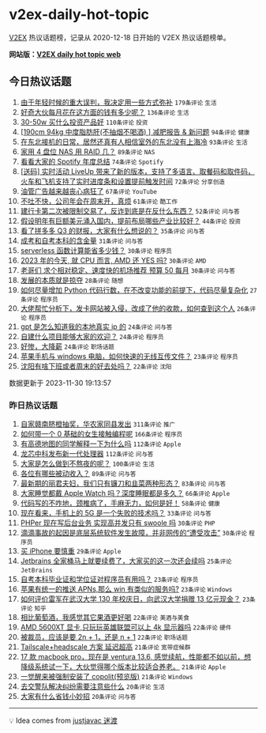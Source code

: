 # v2ex-daily-hot-topic

[V2EX](https://www.v2ex.com/) 热议话题榜，记录从 2020-12-18 日开始的 V2EX 热议话题榜单。

**网站版：[V2EX daily hot topic web](https://boojack.github.io/v2ex-daily-hot-topic-web/)**

## 今日热议话题

<!-- TODAY BEGIN -->

1. [由于年轻时候的重大误判，我决定用一些方式弥补](https://www.v2ex.com/t/996449) `179条评论` `生活`
1. [好奇大伙每月花在这方面的钱有多少呢？](https://www.v2ex.com/t/996421) `136条评论` `生活`
1. [30-50w 买什么投资产品好](https://www.v2ex.com/t/996424) `110条评论` `投资`
1. [[190cm 94kg 中度脂肪肝(不抽烟不喝酒) ] 减肥报告 & 新问题](https://www.v2ex.com/t/996422) `94条评论` `健康`
1. [在东北接机的日常，居然还真有人相信室外的东北没有上海冷](https://www.v2ex.com/t/996477) `93条评论` `生活`
1. [家用 4 盘位 NAS 用 RAID 几？](https://www.v2ex.com/t/996537) `89条评论` `NAS`
1. [看看大家的 Spotify 年度总结](https://www.v2ex.com/t/996431) `74条评论` `Spotify`
1. [[送码] 实时活动 LiveUp 带来了新的版本，支持了多语言、取餐码和取件码，火车和飞机支持了实时进度条和设置提前触发时间](https://www.v2ex.com/t/996445) `72条评论` `分享创造`
1. [油管广告越来越丧心病狂了](https://www.v2ex.com/t/996479) `67条评论` `YouTube`
1. [不吐不快，公司年会在周末开，真烦](https://www.v2ex.com/t/996416) `61条评论` `酷工作`
1. [建行卡第二次被限制交易了，反诈到底是在反什么东西？](https://www.v2ex.com/t/996410) `52条评论` `问与答`
1. [假设明年有巨额美元涌入国内，提前布局哪些产业比较好？](https://www.v2ex.com/t/996600) `44条评论` `投资`
1. [看了拼多多 Q3 的财报，大家有什么想说的？](https://www.v2ex.com/t/996619) `35条评论` `问与答`
1. [成考和自考本科的含金量](https://www.v2ex.com/t/996408) `31条评论` `问与答`
1. [serverless 函数计算能省多少钱？](https://www.v2ex.com/t/996610) `30条评论` `程序员`
1. [2023 年的今天, 就 CPU 而言, AMD 还 YES 吗?](https://www.v2ex.com/t/996595) `30条评论` `AMD`
1. [老哥们 求个相对稳定、速度快的机场推荐 预算 50 每月](https://www.v2ex.com/t/996434) `30条评论` `问与答`
1. [发展的本质就是掠夺](https://www.v2ex.com/t/996633) `28条评论` `随想`
1. [如何尽量增加 Python 代码行数，在不改变功能的前提下，代码尽量复杂化](https://www.v2ex.com/t/996546) `27条评论` `程序员`
1. [大佬帮忙分析下，发卡网站被入侵，改成了他的收款，如何查到这个人](https://www.v2ex.com/t/996561) `26条评论` `程序员`
1. [gpt 是怎么知道我的本地真实 ip 的](https://www.v2ex.com/t/996648) `24条评论` `问与答`
1. [自建什么项目能够大家的欢迎？](https://www.v2ex.com/t/996540) `24条评论` `程序员`
1. [好惨，大降薪](https://www.v2ex.com/t/996522) `24条评论` `职场话题`
1. [苹果手机与 windows 电脑，如何快速的无线互传文件？](https://www.v2ex.com/t/996555) `23条评论` `程序员`
1. [沈阳有啥下班或者周末的好去处吗？](https://www.v2ex.com/t/996402) `22条评论` `沈阳`

数据更新于 2023-11-30 19:13:57

<!-- TODAY END -->

### 昨日热议话题

<!-- YESTERDAY BEGIN -->

1. [自家赣南脐橙抽奖，华农家同县发出](https://www.v2ex.com/t/996196) `311条评论` `推广`
1. [如何带一个 0 基础的女生接触编程呢](https://www.v2ex.com/t/996151) `166条评论` `程序员`
1. [有高德地图的同学解释一下为什么吗](https://www.v2ex.com/t/996160) `112条评论` `Apple`
1. [龙芯中科发布新一代处理器](https://www.v2ex.com/t/996104) `112条评论` `问与答`
1. [大家是怎么做到不熬夜的呢？](https://www.v2ex.com/t/996172) `100条评论` `生活`
1. [各位有哪些被动收入？](https://www.v2ex.com/t/996202) `89条评论` `问与答`
1. [最新期的丽君夫妇，我们只有镰刀和韭菜两种形态？](https://www.v2ex.com/t/996221) `83条评论` `问与答`
1. [大家睡觉都戴 Apple Watch 吗？深度睡眠都是多久？](https://www.v2ex.com/t/996242) `66条评论` `Apple`
1. [代码写的不咋地，颈椎病了，手麻无力，如何是好！](https://www.v2ex.com/t/996107) `58条评论` `健康`
1. [现在看来，手机上的 5G 是一个失败的技术吗？](https://www.v2ex.com/t/996169) `33条评论` `问与答`
1. [PHPer 现在写后台业务 实现高并发只有 swoole 吗](https://www.v2ex.com/t/996296) `30条评论` `PHP`
1. [滴滴事故的起因是底层系统软件发生故障，并非网传的“遭受攻击”](https://www.v2ex.com/t/996249) `30条评论` `程序员`
1. [买 iPhone 要慎重](https://www.v2ex.com/t/996248) `29条评论` `Apple`
1. [Jetbrains 全家桶马上就要续费了，大家买的这一次还会续吗](https://www.v2ex.com/t/996192) `25条评论` `JetBrains`
1. [自考本科毕业证和学位证对程序员有用吗？](https://www.v2ex.com/t/996290) `23条评论` `程序员`
1. [苹果有统一的推送 APNs,那么 win 有类似的服务吗?](https://www.v2ex.com/t/996184) `23条评论` `Windows`
1. [如何评价雷军在武汉大学 130 年校庆日，向武汉大学捐赠 13 亿元现金？](https://www.v2ex.com/t/996182) `23条评论` `知乎`
1. [相比葡萄酒，我感觉其它果酒更好喝](https://www.v2ex.com/t/996362) `22条评论` `美酒与美食`
1. [AMD 5600XT 显卡,只玩玩英雄联盟可以上 4k 显示器吗](https://www.v2ex.com/t/996250) `22条评论` `硬件`
1. [被裁员，应该是要 2n + 1，还是 n + 1](https://www.v2ex.com/t/996177) `22条评论` `职场话题`
1. [Tailscale+headscale 方案 延迟超高](https://www.v2ex.com/t/996258) `21条评论` `宽带症候群`
1. [17 款 macbook pro，现在是 ventura 13.6, 感觉续航，性能都不如以前，想降级系统试一下，大伙觉得哪个版本比较适合养老。](https://www.v2ex.com/t/996117) `21条评论` `Apple`
1. [一觉醒来被强制安装了 copolit(预览版)](https://www.v2ex.com/t/996096) `21条评论` `Windows`
1. [去交警队解决纠纷需要注意些什么](https://www.v2ex.com/t/996369) `20条评论` `生活`
1. [大家有什么省钱小妙招](https://www.v2ex.com/t/996357) `20条评论` `问与答`

<!-- YESTERDAY END -->

---

💡 Idea comes from [justjavac 迷渡](https://github.com/justjavac/)
